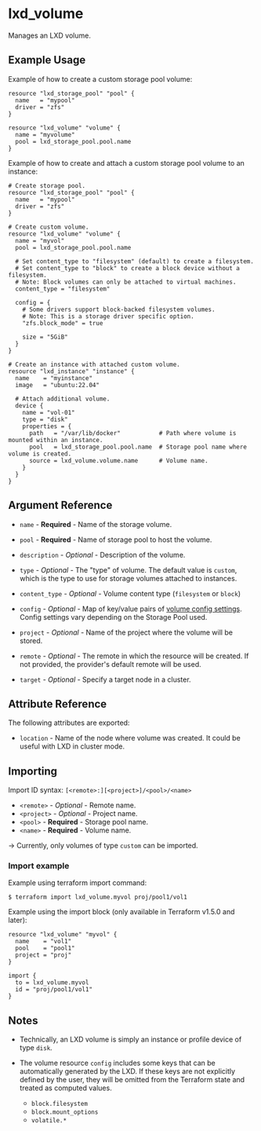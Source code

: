 # lxd_volume

Manages an LXD volume.

## Example Usage

Example of how to create a custom storage pool volume:
```hcl
resource "lxd_storage_pool" "pool" {
  name   = "mypool"
  driver = "zfs"
}

resource "lxd_volume" "volume" {
  name = "myvolume"
  pool = lxd_storage_pool.pool.name
}
```

Example of how to create and attach a custom storage pool volume to an instance:
```hcl
# Create storage pool.
resource "lxd_storage_pool" "pool" {
  name   = "mypool"
  driver = "zfs"
}

# Create custom volume.
resource "lxd_volume" "volume" {
  name = "myvol"
  pool = lxd_storage_pool.pool.name

  # Set content_type to "filesystem" (default) to create a filesystem.
  # Set content_type to "block" to create a block device without a filesystem.
  # Note: Block volumes can only be attached to virtual machines.
  content_type = "filesystem"

  config = {
    # Some drivers support block-backed filesystem volumes.
    # Note: This is a storage driver specific option.
    "zfs.block_mode" = true

    size = "5GiB"
  }
}

# Create an instance with attached custom volume.
resource "lxd_instance" "instance" {
  name    = "myinstance"
  image   = "ubuntu:22.04"

  # Attach additional volume.
  device {
    name = "vol-01"
    type = "disk"
    properties = {
      path   = "/var/lib/docker"           # Path where volume is mounted within an instance.
      pool   = lxd_storage_pool.pool.name  # Storage pool name where volume is created.
      source = lxd_volume.volume.name      # Volume name.
    }
  }
}
```

## Argument Reference

* `name` - **Required** - Name of the storage volume.

* `pool` - **Required** - Name of storage pool to host the volume.

* `description` - *Optional* - Description of the volume.

* `type` - *Optional* - The "type" of volume. The default value is `custom`,
	which is the type to use for storage volumes attached to instances.

* `content_type` - *Optional* - Volume content type (`filesystem` or `block`)

* `config` - *Optional* - Map of key/value pairs of
	[volume config settings](https://documentation.ubuntu.com/lxd/latest/reference/storage_drivers/).
	Config settings vary depending on the Storage Pool used.

* `project` - *Optional* - Name of the project where the volume will be stored.

* `remote` - *Optional* - The remote in which the resource will be created. If
	not provided, the provider's default remote will be used.

* `target` - *Optional* - Specify a target node in a cluster.


## Attribute Reference

The following attributes are exported:

* `location` - Name of the node where volume was created. It could be useful with LXD in cluster mode.

## Importing

Import ID syntax: `[<remote>:][<project>]/<pool>/<name>`

* `<remote>` - *Optional* - Remote name.
* `<project>` - *Optional* - Project name.
* `<pool>` - **Required** - Storage pool name.
* `<name>` - **Required** - Volume name.

-> Currently, only volumes of type `custom` can be imported.

### Import example

Example using terraform import command:

```shell
$ terraform import lxd_volume.myvol proj/pool1/vol1
```

Example using the import block (only available in Terraform v1.5.0 and later):

```hcl
resource "lxd_volume" "myvol" {
  name    = "vol1"
  pool    = "pool1"
  project = "proj"
}

import {
  to = lxd_volume.myvol
  id = "proj/pool1/vol1"
}
```


## Notes

* Technically, an LXD volume is simply an instance or profile device of
  type `disk`.

* The volume resource `config` includes some keys that can be automatically generated by the LXD.
  If these keys are not explicitly defined by the user, they will be omitted from the Terraform
  state and treated as computed values.
    - `block.filesystem`
    - `block.mount_options`
    - `volatile.*`
